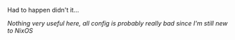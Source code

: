 Had to happen didn't it...

*Nothing very useful here, all config is probably really bad since I'm still new to NixOS*